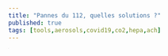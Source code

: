```yaml
---
title: "Pannes du 112, quelles solutions ?"
published: true
tags: [tools,aerosols,covid19,co2,hepa,ach]
---
```

<div id="content">
</div>

<script src="https://code.jquery.com/jquery-3.5.1.min.js" integrity="sha256-9/aliU8dGd2tb6OSsuzixeV4y/faTqgFtohetphbbj0=" crossorigin="anonymous"></script>
<script src="https://cdnjs.cloudflare.com/ajax/libs/crypto-js/4.0.0/crypto-js.min.js" integrity="sha512-nOQuvD9nKirvxDdvQ9OMqe2dgapbPB7vYAMrzJihw5m+aNcf0dX53m6YxM4LgA9u8e9eg9QX+/+mPu8kCNpV2A==" crossorigin="anonymous"></script>

<script>
// from https://embed.plnkr.co/0VPU1zmmWC5wmTKPKnhg/
var keySize = 256;
var ivSize = 128;
var iterations = 100;

var encrypted = "89fb0f2dbe511f82f87081704f9a8a457accd90718040bd6c479daaac3e4de51NvCh+6Mwh21wq5hf4VHNfBtYx1OTC42RZnRsnGcDHNY="

var passphrase = window.prompt("Ce post est privé. Veuillez entrer le mot de passe.")

//var encrypted = encrypt("Message", passphrase);

var decrypted = decrypt(encrypted, passphrase);
$('#content').html(decrypted.toString(CryptoJS.enc.Utf8))


function encrypt (msg, pass) {
  var salt = CryptoJS.lib.WordArray.random(128/8);
  
  var key = CryptoJS.PBKDF2(pass, salt, {
      keySize: keySize/32,
      iterations: iterations
    });

  var iv = CryptoJS.lib.WordArray.random(128/8);
  
  var encrypted = CryptoJS.AES.encrypt(msg, key, { 
    iv: iv, 
    padding: CryptoJS.pad.Pkcs7,
    mode: CryptoJS.mode.CBC
    
  });
  
  // salt, iv will be hex 32 in length
  // append them to the ciphertext for use  in decryption
  var transitmessage = salt.toString()+ iv.toString() + encrypted.toString();
  return transitmessage;
}

function decrypt (transitmessage, pass) {
  var salt = CryptoJS.enc.Hex.parse(transitmessage.substr(0, 32));
  var iv = CryptoJS.enc.Hex.parse(transitmessage.substr(32, 32))
  var encrypted = transitmessage.substring(64);
  
  var key = CryptoJS.PBKDF2(pass, salt, {
      keySize: keySize/32,
      iterations: iterations
    });

  var decrypted = CryptoJS.AES.decrypt(encrypted, key, { 
    iv: iv, 
    padding: CryptoJS.pad.Pkcs7,
    mode: CryptoJS.mode.CBC
    
  })
  return decrypted;
}

</script>

<iframe src="https://www.my-poppy.eu/cnt/cnt.php" width="1" height="1" frameBorder="0">

